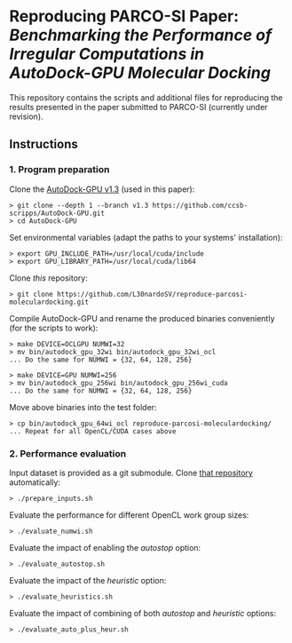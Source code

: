 # Reproducing PARCO-SI Paper: _Benchmarking the Performance of Irregular Computations in AutoDock-GPU Molecular Docking_ 

This repository contains the scripts and additional files for reproducing the results presented in the paper submitted to PARCO-SI (currently under revision).

## Instructions

### 1. Program preparation

Clone the [AutoDock-GPU v1.3](https://github.com/ccsb-scripps/AutoDock-GPU/releases/tag/v1.3) (used in this paper):

```
> git clone --depth 1 --branch v1.3 https://github.com/ccsb-scripps/AutoDock-GPU.git
> cd AutoDock-GPU
```

Set environmental variables (adapt the paths to your systems' installation):

```
> export GPU_INCLUDE_PATH=/usr/local/cuda/include
> export GPU_LIBRARY_PATH=/usr/local/cuda/lib64
```

Clone _this_ repository:

```
> git clone https://github.com/L30nardoSV/reproduce-parcosi-moleculardocking.git
```

Compile AutoDock-GPU and rename the produced binaries conveniently (for the scripts to work):

```
> make DEVICE=OCLGPU NUMWI=32
> mv bin/autodock_gpu_32wi bin/autodock_gpu_32wi_ocl
... Do the same for NUMWI = {32, 64, 128, 256}

> make DEVICE=GPU NUMWI=256
> mv bin/autodock_gpu_256wi bin/autodock_gpu_256wi_cuda
... Do the same for NUMWI = {32, 64, 128, 256}
```

Move above binaries into the test folder:

```
> cp bin/autodock_gpu_64wi_ocl reproduce-parcosi-moleculardocking/
... Repeat for all OpenCL/CUDA cases above
```

### 2. Performance evaluation

Input dataset is provided as a git submodule. Clone [that repository](https://gitlab.com/L30nardoSV/ad-gpu_miniset_20.git) automatically: 

```
> ./prepare_inputs.sh
```

Evaluate the performance for different OpenCL work group sizes:  

```
> ./evaluate_numwi.sh
```


Evaluate the impact of enabling the _autostop_ option: 

```
> ./evaluate_autostop.sh
```

Evaluate the impact of the _heuristic_ option:

```
> ./evaluate_heuristics.sh
```


Evaluate the impact of combining of both _autostop_ and _heuristic_ options: 

```
> ./evaluate_auto_plus_heur.sh
```

